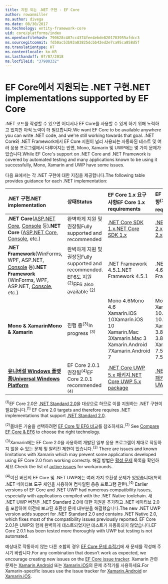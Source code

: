 ```yaml
---
title: 지원 되는 .NET 구현 - EF Core
author: rowanmiller
ms.author: divega
ms.date: 08/30/2017
ms.technology: entity-framework-core
uid: core/platforms/index
ms.openlocfilehash: 790628c407cc4374fee4ebde8201783955afdcc3
ms.sourcegitcommit: fd50ac53b93a03825dcbb42ed2e7ca95ca858d5f
ms.translationtype: HT
ms.contentlocale: ko-KR
ms.lasthandoff: 07/07/2018
ms.locfileid: "37900332"
---
```

# <a name="net-implementations-supported-by-ef-core"></a><span data-ttu-id="5b7f8-102">EF Core에서 지원되는 .NET 구현</span><span class="sxs-lookup"><span data-stu-id="5b7f8-102">.NET implementations supported by EF Core</span></span>

<span data-ttu-id="5b7f8-103">.NET 코드를 작성할 수 있으면 어디서나 EF Core를 사용할 수 있게 하기 위해 노력하고 있지만 아직 노력이 더 필요합니다.</span><span class="sxs-lookup"><span data-stu-id="5b7f8-103">We want EF Core to be available anywhere you can write .NET code, and we're still working towards that goal.</span></span> <span data-ttu-id="5b7f8-104">.NET Core와 .NET Framework에서 EF Core 지원이 널리 사용되는 자동화된 테스트 및 여러 응용 프로그램에서 다루어지는 반면, Mono, Xamarin 및 UWP에는 몇 가지 문제가 있습니다.</span><span class="sxs-lookup"><span data-stu-id="5b7f8-104">While EF Core's support on .NET Core and .NET Framework is covered by automated testing and many applications known to be using it successfully, Mono, Xamarin and UWP have some issues.</span></span>

<span data-ttu-id="5b7f8-105">다음 표에서는 각 .NET 구현에 대한 지침을 제공합니다.</span><span class="sxs-lookup"><span data-stu-id="5b7f8-105">The following table provides guidance for each .NET implementation:</span></span>

| <span data-ttu-id="5b7f8-106">.NET 구현</span><span class="sxs-lookup"><span data-stu-id="5b7f8-106">.NET implementation</span></span>                                                                                                  | <span data-ttu-id="5b7f8-107">상태</span><span class="sxs-lookup"><span data-stu-id="5b7f8-107">Status</span></span>                                                             | <span data-ttu-id="5b7f8-108">EF Core 1.x 요구 사항</span><span class="sxs-lookup"><span data-stu-id="5b7f8-108">EF Core 1.x requirements</span></span>                                                                                | <span data-ttu-id="5b7f8-109">EF Core 2.x 요구 사항<sup>(1)</sup></span><span class="sxs-lookup"><span data-stu-id="5b7f8-109">EF Core 2.x requirements <sup>(1)</sup></span></span>                                                                 |
|:---------------------------------------------------------------------------------------------------------------------|:-------------------------------------------------------------------|:--------------------------------------------------------------------------------------------------------|:--------------------------------------------------------------------------------------------------------|
| <span data-ttu-id="5b7f8-110">**.NET Core**([ASP.NET Core](../get-started/aspnetcore/index.md), [Console](../get-started/netcore/index.md) 등)</span><span class="sxs-lookup"><span data-stu-id="5b7f8-110">**.NET Core** ([ASP.NET Core](../get-started/aspnetcore/index.md), [Console](../get-started/netcore/index.md), etc.)</span></span> | <span data-ttu-id="5b7f8-111">완벽하게 지원 및 권장됨</span><span class="sxs-lookup"><span data-stu-id="5b7f8-111">Fully supported and recommended</span></span>                                    | [<span data-ttu-id="5b7f8-112">.NET Core SDK 1.x</span><span class="sxs-lookup"><span data-stu-id="5b7f8-112">.NET Core SDK 1.x</span></span>](https://www.microsoft.com/net/core/)                                                | [<span data-ttu-id="5b7f8-113">.NET Core SDK 2.x</span><span class="sxs-lookup"><span data-stu-id="5b7f8-113">.NET Core SDK 2.x</span></span>](https://www.microsoft.com/net/core/)                                                |
| <span data-ttu-id="5b7f8-114">**.NET Framework**(WinForms, WPF, ASP.NET, [Console](../get-started/full-dotnet/index.md) 등)</span><span class="sxs-lookup"><span data-stu-id="5b7f8-114">**.NET Framework** (WinForms, WPF, ASP.NET, [Console](../get-started/full-dotnet/index.md), etc.)</span></span>                    | <span data-ttu-id="5b7f8-115">완벽하게 지원 및 권장됨</span><span class="sxs-lookup"><span data-stu-id="5b7f8-115">Fully supported and recommended.</span></span> <span data-ttu-id="5b7f8-116">EF6도 지원<sup>(2)</sup></span><span class="sxs-lookup"><span data-stu-id="5b7f8-116">EF6 also available <sup>(2)</sup></span></span> | <span data-ttu-id="5b7f8-117">.NET Framework 4.5.1</span><span class="sxs-lookup"><span data-stu-id="5b7f8-117">.NET Framework 4.5.1</span></span>                                                                                    | <span data-ttu-id="5b7f8-118">.NET Framework 4.6.1</span><span class="sxs-lookup"><span data-stu-id="5b7f8-118">.NET Framework 4.6.1</span></span>                                                                                    |
| <span data-ttu-id="5b7f8-119">**Mono & Xamarin**</span><span class="sxs-lookup"><span data-stu-id="5b7f8-119">**Mono & Xamarin**</span></span>                                                                                                   | <span data-ttu-id="5b7f8-120">진행 중<sup>(3)</sup></span><span class="sxs-lookup"><span data-stu-id="5b7f8-120">In progress <sup>(3)</sup></span></span>                                         | <span data-ttu-id="5b7f8-121">Mono 4.6</span><span class="sxs-lookup"><span data-stu-id="5b7f8-121">Mono 4.6</span></span> <br/> <span data-ttu-id="5b7f8-122">Xamarin.iOS 10</span><span class="sxs-lookup"><span data-stu-id="5b7f8-122">Xamarin.iOS 10</span></span> <br/> <span data-ttu-id="5b7f8-123">Xamarin.Mac 3</span><span class="sxs-lookup"><span data-stu-id="5b7f8-123">Xamarin.Mac 3</span></span> <br/> <span data-ttu-id="5b7f8-124">Xamarin.Android 7</span><span class="sxs-lookup"><span data-stu-id="5b7f8-124">Xamarin.Android 7</span></span>                               | <span data-ttu-id="5b7f8-125">Mono 5.4</span><span class="sxs-lookup"><span data-stu-id="5b7f8-125">Mono 5.4</span></span> <br/> <span data-ttu-id="5b7f8-126">Xamarin.iOS 10.14</span><span class="sxs-lookup"><span data-stu-id="5b7f8-126">Xamarin.iOS 10.14</span></span> <br/> <span data-ttu-id="5b7f8-127">Xamarin.Mac 3.8</span><span class="sxs-lookup"><span data-stu-id="5b7f8-127">Xamarin.Mac 3.8</span></span> <br/> <span data-ttu-id="5b7f8-128">Xamarin.Android 7.5</span><span class="sxs-lookup"><span data-stu-id="5b7f8-128">Xamarin.Android 7.5</span></span>                        |
| [<span data-ttu-id="5b7f8-129">**유니버설 Windows 플랫폼**</span><span class="sxs-lookup"><span data-stu-id="5b7f8-129">**Universal Windows Platform**</span></span>](../get-started/uwp/index.md)                                                        | <span data-ttu-id="5b7f8-130">EF Core 2.0.1 권장됨<sup>(4)</sup></span><span class="sxs-lookup"><span data-stu-id="5b7f8-130">EF Core 2.0.1 recommended <sup>(4)</sup></span></span>                           | [<span data-ttu-id="5b7f8-131">.NET Core UWP 5.x 패키지</span><span class="sxs-lookup"><span data-stu-id="5b7f8-131">.NET Core UWP 5.x package</span></span>](https://www.nuget.org/packages/Microsoft.NETCore.UniversalWindowsPlatform/) | [<span data-ttu-id="5b7f8-132">.NET Core UWP 6.x 패키지</span><span class="sxs-lookup"><span data-stu-id="5b7f8-132">.NET Core UWP 6.x package</span></span>](https://www.nuget.org/packages/Microsoft.NETCore.UniversalWindowsPlatform/) |

<span data-ttu-id="5b7f8-133"><sup>(1)</sup>EF Core 2.0은 [.NET Standard 2.0](https://docs.microsoft.com/dotnet/standard/net-standard)을 대상으로 하므로 이를 지원하는 .NET 구현이 필요합니다.</span><span class="sxs-lookup"><span data-stu-id="5b7f8-133"><sup>(1)</sup> EF Core 2.0 targets and therefore requires .NET implementations that support [.NET Standard 2.0](https://docs.microsoft.com/dotnet/standard/net-standard).</span></span>

<span data-ttu-id="5b7f8-134"><sup>(2)</sup>올바른 기술을 선택하려면 [EF Core 및 EF6 비교](../../efcore-and-ef6/index.md)를 참조하세요.</span><span class="sxs-lookup"><span data-stu-id="5b7f8-134"><sup>(2)</sup> See [Compare EF Core & EF6](../../efcore-and-ef6/index.md) to choose the right technology.</span></span>

<span data-ttu-id="5b7f8-135"><sup>(3)</sup>Xamarin에는 EF Core 2.0을 사용하여 개발된 일부 응용 프로그램이 제대로 작동하지 않을 수 있는 문제 및 알려진 제한이 있습니다.</span><span class="sxs-lookup"><span data-stu-id="5b7f8-135"><sup>(3)</sup> There are issues and known limitations with Xamarin which may prevent some applications developed using EF Core 2.0 from working correctly.</span></span> <span data-ttu-id="5b7f8-136">해결 방법은 [활성 문제](https://github.com/aspnet/entityframeworkCore/issues?q=is%3Aopen+is%3Aissue+label%3Aarea-xamarin) 목록을 확인하세요.</span><span class="sxs-lookup"><span data-stu-id="5b7f8-136">Check the list of [active issues](https://github.com/aspnet/entityframeworkCore/issues?q=is%3Aopen+is%3Aissue+label%3Aarea-xamarin) for workarounds.</span></span>

<span data-ttu-id="5b7f8-137"><sup>(4)</sup>이전 버전의 EF Core 및 .NET UWP에는 여러 가지 호환성 문제가 있었습니다(특히 .NET 네이티브 도구 체인을 사용하여 컴파일된 응용 프로그램 관련).</span><span class="sxs-lookup"><span data-stu-id="5b7f8-137"><sup>(4)</sup> Earlier versions of EF Core and .NET UWP had numerous compatibility issues, especially with applications compiled with the .NET Native toolchain.</span></span> <span data-ttu-id="5b7f8-138">새 .NET UWP 버전은 .NET Standard 2.0에 대한 지원을 추가하고 .NET 네이티브 2.0을 포함하여 이전에 보고된 호환성 문제 대부분을 해결했습니다.</span><span class="sxs-lookup"><span data-stu-id="5b7f8-138">The new .NET UWP version adds support for .NET Standard 2.0 and contains .NET Native 2.0, which fixes most of the compatibility issues previously reported.</span></span> <span data-ttu-id="5b7f8-139">EF Core 2.0.1은 UWP와 함께 완벽하게 테스트되었지만 테스트가 자동화되지 않았습니다.</span><span class="sxs-lookup"><span data-stu-id="5b7f8-139">EF Core 2.0.1 has been tested more thoroughly with UWP but testing is not automated.</span></span>

<span data-ttu-id="5b7f8-140">예상대로 작동하지 않는 다른 조합의 경우 [EF Core 문제 추적기](https://github.com/aspnet/entityframeworkcore/issues/new)에 새 문제를 작성해 주시기 바랍니다.</span><span class="sxs-lookup"><span data-stu-id="5b7f8-140">For any combination that doesn’t work as expected, we encourage creating new issues on the [EF Core issue tracker](https://github.com/aspnet/entityframeworkcore/issues/new).</span></span> <span data-ttu-id="5b7f8-141">Xamarin 관련 문제는 [Xamarin.Android](https://github.com/xamarin/xamarin-android/issues/new) 또는 [Xamarin.iOS](https://github.com/xamarin/xamarin-macios/issues/new)의 문제 추적기를 사용하세요.</span><span class="sxs-lookup"><span data-stu-id="5b7f8-141">For Xamarin-specific issues use the issue tracker for [Xamarin.Android](https://github.com/xamarin/xamarin-android/issues/new) or [Xamarin.iOS](https://github.com/xamarin/xamarin-macios/issues/new).</span></span>
